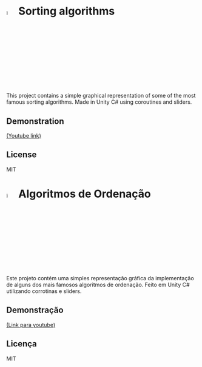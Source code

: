 <h1><img src="https://cdn.britannica.com/79/4479-050-6EF87027/flag-Stars-and-Stripes-May-1-1795.jpg" width="5%"/>  Sorting algorithms</h1>
This project contains a simple graphical representation of some of the most famous sorting algorithms.  
Made in Unity C# using coroutines and sliders.

Demonstration
----
[(Youtube link)](https://www.youtube.com/watch?v=LUJXNEJPi1A&feature=youtu.be)

License
----
MIT


<h1><img src="https://upload.wikimedia.org/wikipedia/en/thumb/0/05/Flag_of_Brazil.svg/1200px-Flag_of_Brazil.svg.png" width="5%"/>  Algoritmos de Ordenação</h1>
Este projeto contém uma simples representação gráfica da implementação de alguns dos mais famosos algoritmos de ordenação.  
Feito em Unity C# utilizando corrotinas e sliders.

Demonstração
----
[(Link para youtube)](https://www.youtube.com/watch?v=LUJXNEJPi1A&feature=youtu.be)

Licença
----
MIT

